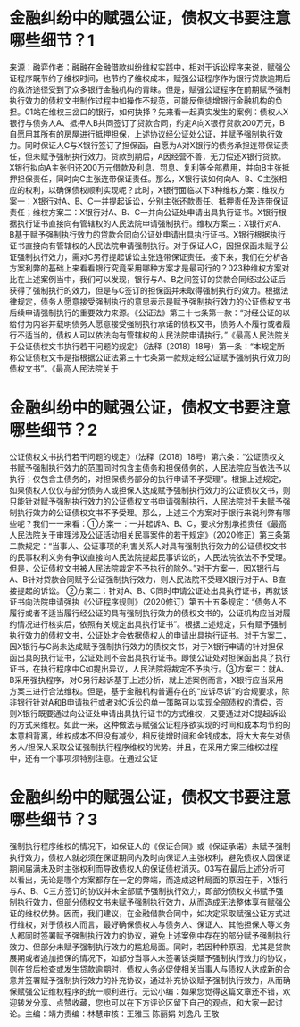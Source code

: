 # 金融纠纷中的赋强公证，债权文书要注意哪些细节？1

来源：融弈作者：融融在金融借款纠纷维权实践中，相对于诉讼程序来说，赋强公证程序既节约了维权时间，也节约了维权成本，赋强公证程序作为银行贷款逾期后的救济途径受到了众多银行金融机构的青睐。但是，赋强公证程序在前期赋予强制执行效力的债权文书制作过程中如操作不规范，可能反倒徒增银行金融机构的负担。01站在维权三岔口的银行，如何抉择？先来看一起真实发生的案例：债权人X银行与债务人A、抵押人B共同签订了贷款合同，约定A向X银行贷款200万元，B自愿用其所有的房屋进行抵押担保，上述协议经公证处公证，并赋予强制执行效力。同时保证人C与X银行签订了担保函，自愿为A对X银行的债务承担连带保证责任，但未赋予强制执行效力。贷款到期后，A因经营不善，无力偿还X银行贷款。X银行拟向A主张归还200万元借款及利息、罚息、复利等全部费用，并向B主张抵押担保责任，同时向C主张连带保证责任。那么，X银行该如何向A、B、C主张相应的权利，以确保债权顺利实现呢？此时，X银行面临以下3种维权方案：维权方案一：X银行对A、B、C一并提起诉讼，分别主张还款责任、抵押责任及连带保证责任；维权方案二：X银行对A、B、C一并向公证处申请出具执行证书。X银行根据执行证书直接向有管辖权的人民法院申请强制执行。维权方案三：X银行对A、B基于赋予强制执行效力的贷款合同向公证处申请出具执行证书。X银行根据执行证书直接向有管辖权的人民法院申请强制执行。对于保证人C，因担保函未赋予公证强制执行效力，需对C另行提起诉讼主张连带保证责任。接下来，我们在分析各方案利弊的基础上来看看银行究竟采用哪种方案才是最可行的？023种维权方案对比在上述案例当中，我们可以发现，银行与A、B之间签订的贷款合同经过公证后获得了强制执行的效力，但是与C签订的担保函并未取得强制执行的效力。根据法律规定，债务人愿意接受强制执行的意思表示是赋予强制执行效力的公证债权文书后续申请强制执行的重要效力来源。《公证法》第三十七条第一款：“对经公证的以给付为内容并载明债务人愿意接受强制执行承诺的债权文书，债务人不履行或者履行不适当的，债权人可以依法向有管辖权的人民法院申请执行。”《最高人民法院关于公证债权文书执行若干问题的规定》（法释〔2018〕18号）第一条：“本规定所称公证债权文书是指根据公证法第三十七条第一款规定经公证赋予强制执行效力的债权文书”。《最高人民法院关于

# 金融纠纷中的赋强公证，债权文书要注意哪些细节？2

公证债权文书执行若干问题的规定》（法释〔2018〕18号）第六条：“公证债权文书赋予强制执行效力的范围同时包含主债务和担保债务的，人民法院应当依法予以执行；仅包含主债务的，对担保债务部分的执行申请不予受理”。根据上述规定，如果债权人仅仅与部分债务人或担保人达成赋予强制执行效力的公证债权文书，则只能针对赋予强制执行效力的公证债权文书申请强制执行，人民法院对于未赋予强制执行效力的公证债权文书不予受理。那么，上述三个方案对于银行来说利弊有哪些呢？我们一一来看：①方案一：一并起诉A、B、C，要求分别承担责任《最高人民法院关于审理涉及公证活动相关民事案件的若干规定》（2020修正）第三条第二款规定：“当事人、公证事项的利害关系人对具有强制执行效力的公证债权文书的民事权利义务有争议直接向人民法院提起民事诉讼的，人民法院依法不予受理。但是，公证债权文书被人民法院裁定不予执行的除外。”对于方案一，因X银行与A、B针对贷款合同赋予公证强制执行效力，则人民法院不受理X银行对于A、B直接提起的诉讼。 ②方案二：针对A、B、C同时申请公证处出具执行证书，再就该证书向法院申请强执《公证程序规则》（2020修订）第五十五条规定：“债务人不履行或者不适当履行经公证的具有强制执行效力的债权文书的，公证机构应当对履约情况进行核实后，依照有关规定出具执行证书”。根据上述规定，只有赋予强制执行效力的债权文书，公证处才会依据债权人的申请出具执行证书。对于方案二，因X银行与C尚未达成赋予强制执行效力的债权文书，对于X银行申请的针对担保函出具的执行证书，公证处则不会出具执行证书。即使公证处对担保函出具了执行证书，在执行程序中C如提出异议，人民法院将裁定不予执行。③方案三：就A、B采用强执程序，对C另行起诉基于上述分析，就上述案例而言，X银行应当采用方案三进行合法维权。但是，基于金融机构普遍存在的“应诉尽诉”的合规要求，除非银行针对A和B申请执行或者对C诉讼的单一策略可以实现全部债权的清偿，否则X银行既要通过向公证处申请出具执行证书的方式维权，又要通过对C提起诉讼的方式来维权。如此一来，这种做法与赋强公证程序欲实现的时间和成本均节约的本意相背离，维权成本不但没有减少，相反徒增时间和金钱成本，将大大丧失对债务人/担保人采取公证强制执行程序维权的优势。并且，在采用方案三维权过程中，还有一个事项须特别注意。在通过公证

# 金融纠纷中的赋强公证，债权文书要注意哪些细节？3

强制执行程序维权的情况下，如保证人的《保证合同》或《保证承诺》未赋予强制执行效力，债权人就必须在保证期间内及时向保证人主张权利，避免债权人因保证期间届满未及时主张权利而导致债权人的保证债权消灭。03写在最后上述分析可以看出，无论是哪个方案都存在一定的弊端，而造成这种局面的原因在于，X银行与A、B、C三方签订的协议并未全部赋予强制执行效力，即部分债权文书赋予强制执行效力，但部分债权文书未赋予强制执行效力，从而造成无法整体享有赋强公证的维权优势。因而，我们建议，在金融借款合同中，如决定采取赋强公证方式进行维权，对于债权人而言，最好确保债权人与债务人、保证人、其他担保人等义务人都同时签署赋予强制执行效力的协议，避免上述案例中存在的部分赋予强制执行效力、但部分未赋予强制执行效力的尴尬局面。同时，若因种种原因，尤其是贷款展期或者追加担保的情况下，如部分当事人未签署该类赋予强制执行效力的协议，则在贷后检查或发生贷款逾期时，债权人务必促使相关当事人与债权人达成新的合意并签署赋予强制执行效力的补充协议，通过补充协议赋予强制执行效力，从而确保赋强公证维权程序的统一顺利进行。无讼小编：如果您觉得这篇文章还不错，欢迎转发分享、点赞收藏，您也可以在下方评论区留下自己的观点，和大家一起讨论。主编：靖力责编：林慧审核：王雅玉 陈丽娟 刘逸凡 王敬


